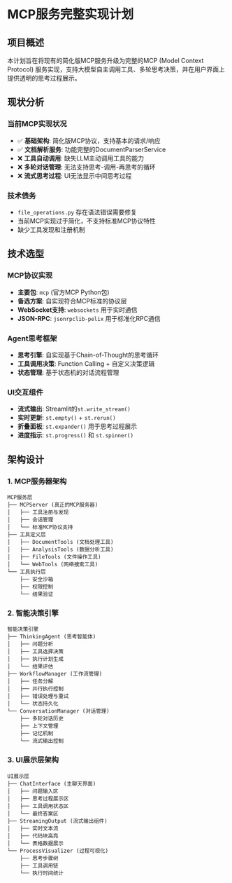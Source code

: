 # MCP服务完整实现计划

## 项目概述

本计划旨在将现有的简化版MCP服务升级为完整的MCP (Model Context Protocol) 服务实现，支持大模型自主调用工具、多轮思考决策，并在用户界面上提供透明的思考过程展示。

## 现状分析

### 当前MCP实现状况
- ✅ **基础架构**: 简化版MCP协议，支持基本的请求/响应
- ✅ **文档解析服务**: 功能完整的DocumentParserService
- ❌ **工具自动调用**: 缺失LLM主动调用工具的能力
- ❌ **多轮对话管理**: 无法支持思考-调用-再思考的循环
- ❌ **流式思考过程**: UI无法显示中间思考过程

### 技术债务
- `file_operations.py` 存在语法错误需要修复
- 当前MCP实现过于简化，不支持标准MCP协议特性
- 缺少工具发现和注册机制

## 技术选型

### MCP协议实现
- **主要包**: `mcp` (官方MCP Python包)
- **备选方案**: 自实现符合MCP标准的协议层
- **WebSocket支持**: `websockets` 用于实时通信
- **JSON-RPC**: `jsonrpclib-pelix` 用于标准化RPC通信

### Agent思考框架
- **思考引擎**: 自实现基于Chain-of-Thought的思考循环
- **工具调用决策**: Function Calling + 自定义决策逻辑
- **状态管理**: 基于状态机的对话流程管理

### UI交互组件
- **流式输出**: Streamlit的`st.write_stream()` 
- **实时更新**: `st.empty()` + `st.rerun()`
- **折叠面板**: `st.expander()` 用于思考过程展示
- **进度指示**: `st.progress()` 和 `st.spinner()`

## 架构设计

### 1. MCP服务器架构

```
MCP服务层
├── MCPServer (真正的MCP服务器)
│   ├── 工具注册与发现
│   ├── 会话管理
│   └── 标准MCP协议支持
├── 工具定义层
│   ├── DocumentTools (文档处理工具)
│   ├── AnalysisTools (数据分析工具)
│   ├── FileTools (文件操作工具)
│   └── WebTools (网络搜索工具)
└── 工具执行层
    ├── 安全沙箱
    ├── 权限控制
    └── 结果验证
```

### 2. 智能决策引擎

```
智能决策引擎
├── ThinkingAgent (思考智能体)
│   ├── 问题分析
│   ├── 工具选择决策
│   ├── 执行计划生成
│   └── 结果评估
├── WorkflowManager (工作流管理)
│   ├── 任务分解
│   ├── 并行执行控制
│   ├── 错误处理与重试
│   └── 状态持久化
└── ConversationManager (对话管理)
    ├── 多轮对话历史
    ├── 上下文管理
    ├── 记忆机制
    └── 流式输出控制
```

### 3. UI展示层架构

```
UI展示层
├── ChatInterface (主聊天界面)
│   ├── 问题输入区
│   ├── 思考过程展示区
│   ├── 工具调用状态区
│   └── 最终答案区
├── StreamingOutput (流式输出组件)
│   ├── 实时文本流
│   ├── 代码块高亮
│   └── 表格数据展示
└── ProcessVisualizer (过程可视化)
    ├── 思考步骤树
    ├── 工具调用链
    └── 执行时间统计
```